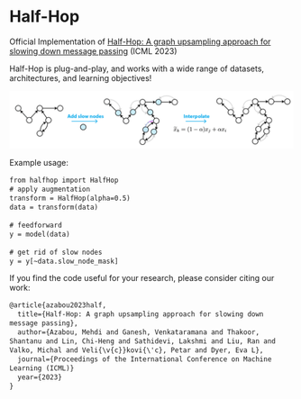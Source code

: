 # Half-Hop
Official Implementation of [Half-Hop: A graph upsampling approach for slowing down message passing](https://openreview.net/forum?id=lXczFIwQkv) (ICML 2023)

Half-Hop is plug-and-play, and works with a wide range of datasets, architectures, and learning objectives!

![](overview.png)


Example usage:
```python3
from halfhop import HalfHop
# apply augmentation
transform = HalfHop(alpha=0.5)
data = transform(data)

# feedforward
y = model(data)

# get rid of slow nodes 
y = y[~data.slow_node_mask]
```

If you find the code useful for your research, please consider citing our work:
```
@article{azabou2023half,
  title={Half-Hop: A graph upsampling approach for slowing down message passing},
  author={Azabou, Mehdi and Ganesh, Venkataramana and Thakoor, Shantanu and Lin, Chi-Heng and Sathidevi, Lakshmi and Liu, Ran and Valko, Michal and Veli{\v{c}}kovi{\'c}, Petar and Dyer, Eva L},
  journal={Proceedings of the International Conference on Machine Learning (ICML)}
  year={2023}
}
```
